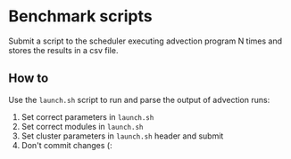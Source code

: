 # Benchmark scripts
Submit a script to the scheduler executing advection program N times and stores the results in a csv file.

## How to
Use the `launch.sh` script to run and parse the output of advection runs:
1. Set correct parameters in `launch.sh`
2. Set correct modules in `launch.sh`
3. Set cluster parameters in  `launch.sh` header and submit
4. Don't commit changes (: